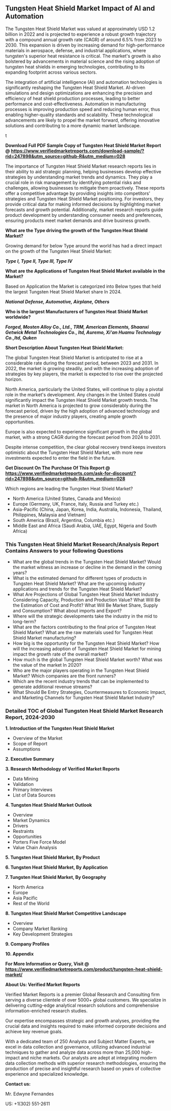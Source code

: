 <h2>Tungsten Heat Shield Market Impact of AI and Automation</h2><p>The Tungsten Heat Shield Market was valued at approximately USD 1.2 billion in 2022 and is projected to experience a robust growth trajectory with a compound annual growth rate (CAGR) of around 6.5% from 2023 to 2030. This expansion is driven by increasing demand for high-performance materials in aerospace, defense, and industrial applications, where tungsten's superior heat resistance is critical. The market's growth is also bolstered by advancements in material science and the rising adoption of tungsten heat shields in emerging technologies, contributing to its expanding footprint across various sectors.</p><p>The integration of artificial intelligence (AI) and automation technologies is significantly reshaping the Tungsten Heat Shield Market. AI-driven simulations and design optimizations are enhancing the precision and efficiency of heat shield production processes, leading to better performance and cost-effectiveness. Automation in manufacturing processes is improving production speed and reducing human error, thus enabling higher-quality standards and scalability. These technological advancements are likely to propel the market forward, offering innovative solutions and contributing to a more dynamic market landscape.</p>t</p><p id="" class=""><strong>Download Full PDF Sample Copy of Tungsten Heat Shield Market Report @ <a href="https://www.verifiedmarketreports.com/download-sample/?rid=247898&utm_source=github-R&utm_medium=028" target="_blank">https://www.verifiedmarketreports.com/download-sample/?rid=247898&utm_source=github-R&utm_medium=028</a></strong></p><p>The importance of&nbsp;Tungsten Heat Shield Market research reports lies in their ability to aid strategic planning, helping businesses develop effective strategies by understanding market trends and dynamics. They play a crucial role in risk management by identifying potential risks and challenges, allowing businesses to mitigate them proactively. These reports offer a competitive advantage by providing insights into competitors' strategies and Tungsten Heat Shield Market positioning. For investors, they provide critical data for making informed decisions by highlighting market forecasts and growth potential. Additionally, market research reports guide product development by understanding consumer needs and preferences, ensuring products meet market demands and drive business growth.</p><p><strong>What are the&nbsp;Type driving the growth of the Tungsten Heat Shield Market?</strong></p><p id="" class="">Growing demand for below Type around the world has had a direct impact on the growth of the Tungsten Heat Shield Market:</p><em><strong>Type I, Type II, Type III, Type IV</strong></em></p><strong>What are the&nbsp;Applications&nbsp;of Tungsten Heat Shield Market available in the Market?</strong></p><p id="" class="">Based on Application the Market is categorized into Below types that held the largest Tungsten Heat Shield Market share In 2024.</p><em><strong>National Defense, Automotive, Airplane, Others</strong></em></p><strong>Who is the largest Manufacturers of Tungsten Heat Shield Market worldwide?</strong></p><p><em><strong>Forged, Mosten Alloy Co., Ltd., TRM, American Elements, Shaanxi Getwick Metal Technologies Co., ltd, Auremo, Xi'an Huamu Technology Co.,ltd, Quken</strong></em></p><p id="" class=""><strong>Short Description About Tungsten Heat Shield Market:</strong></p><p>The global Tungsten Heat Shield Market is anticipated to rise at a considerable rate during the forecast period, between 2023 and 2031. In 2022, the market is growing steadily, and with the increasing adoption of strategies by key players, the market is expected to rise over the projected horizon.</p><p>North America, particularly the United States, will continue to play a pivotal role in the market's development. Any changes in the United States could significantly impact the Tungsten Heat Shield Market growth trends. The market in North America is projected to grow considerably during the forecast period, driven by the high adoption of advanced technology and the presence of major industry players, creating ample growth opportunities.</p><p>Europe is also expected to experience significant growth in the global market, with a strong CAGR during the forecast period from 2024 to 2031.</p><p>Despite intense competition, the clear global recovery trend keeps investors optimistic about the Tungsten Heat Shield Market, with more new investments expected to enter the field in the future.</p><p id="" class=""><strong>Get Discount On The Purchase Of This Report @ <a href="https://www.verifiedmarketreports.com/ask-for-discount/?rid=247898&utm_source=github-R&utm_medium=028" target="_blank">https://www.verifiedmarketreports.com/ask-for-discount/?rid=247898&utm_source=github-R&utm_medium=028</a></strong></p>Which regions are leading the Tungsten Heat Shield Market?</p><ul><li>North America (United States, Canada and Mexico)</li><li>Europe (Germany, UK, France, Italy, Russia and Turkey etc.)</li><li>Asia-Pacific (China, Japan, Korea, India, Australia, Indonesia, Thailand, Philippines, Malaysia and Vietnam)</li><li>South America (Brazil, Argentina, Columbia etc.)</li><li>Middle East and Africa (Saudi Arabia, UAE, Egypt, Nigeria and South Africa)</li></ul><h3 id="" class="">This Tungsten Heat Shield Market Research/Analysis Report Contains Answers to your following Questions</h3><ul><li>What are the global trends in the Tungsten Heat Shield Market? Would the market witness an increase or decline in the demand in the coming years?</li><li>What is the estimated demand for different types of products in Tungsten Heat Shield Market? What are the upcoming industry applications and trends for the Tungsten Heat Shield Market?</li><li>What Are Projections of Global Tungsten Heat Shield Market Industry Considering Capacity, Production and Production Value? What Will Be the Estimation of Cost and Profit? What Will Be Market Share, Supply and Consumption? What about imports and Export?</li><li>Where will the strategic developments take the industry in the mid to long-term?</li><li>What are the factors contributing to the final price of Tungsten Heat Shield Market? What are the raw materials used for Tungsten Heat Shield Market manufacturing?</li><li>How big is the opportunity for the Tungsten Heat Shield Market? How will the increasing adoption of Tungsten Heat Shield Market for mining impact the growth rate of the overall market?</li><li>How much is the global Tungsten Heat Shield Market worth? What was the value of the market In 2020?</li><li>Who are the major players operating in the Tungsten Heat Shield Market? Which companies are the front runners?</li><li>Which are the recent industry trends that can be implemented to generate additional revenue streams?</li><li>What Should Be Entry Strategies, Countermeasures to Economic Impact, and Marketing Channels for Tungsten Heat Shield Market Industry?</li></ul><h3 id="" class="">Detailed TOC of Global Tungsten Heat Shield Market Research Report, 2024-2030</h3><p id="" class=""><strong>1. Introduction of the Tungsten Heat Shield Market</strong></p><ul><li>Overview of the Market</li><li>Scope of Report</li><li>Assumptions</li></ul><p id="" class=""><strong>2. Executive Summary</strong></p><p id="" class=""><strong>3. Research Methodology of Verified Market Reports</strong></p><ul><li>Data Mining</li><li>Validation</li><li>Primary Interviews</li><li>List of Data Sources</li></ul><p id="" class=""><strong>4. Tungsten Heat Shield Market Outlook</strong></p><ul><li>Overview</li><li>Market Dynamics</li><li>Drivers</li><li>Restraints</li><li>Opportunities</li><li>Porters Five Force Model</li><li>Value Chain Analysis</li></ul><p id="" class=""><strong>5. Tungsten Heat Shield Market, By Product</strong></p><p id="" class=""><strong>6. Tungsten Heat Shield Market, By Application</strong></p><p id="" class=""><strong>7. Tungsten Heat Shield Market, By Geography</strong></p><ul><li>North America</li><li>Europe</li><li>Asia Pacific</li><li>Rest of the World</li></ul><p id="" class=""><strong>8. Tungsten Heat Shield Market Competitive Landscape</strong></p><ul><li>Overview</li><li>Company Market Ranking</li><li>Key Development Strategies</li></ul><p id="" class=""><strong>9. Company Profiles</strong></p><p id="" class=""><strong>10. Appendix</strong></p><p id="" class=""><strong>For More Information or Query, Visit @ <a href="https://www.verifiedmarketreports.com/product/tungsten-heat-shield-market/" target="_blank">https://www.verifiedmarketreports.com/product/tungsten-heat-shield-market/</a></strong></p><p id="" class=""><strong>About Us: Verified Market Reports</strong></p><p id="" class="">Verified Market Reports is a premier Global Research and Consulting firm serving a diverse clientele of over 5000+ global customers. We specialize in delivering cutting-edge analytical research solutions and comprehensive information-enriched research studies.</p><p id="" class="">Our expertise encompasses strategic and growth analyses, providing the crucial data and insights required to make informed corporate decisions and achieve key revenue goals.</p><p id="" class="">With a dedicated team of 250 Analysts and Subject Matter Experts, we excel in data collection and governance, utilizing advanced industrial techniques to gather and analyze data across more than 25,000 high-impact and niche markets. Our analysts are adept at integrating modern data collection methods with superior research methodologies, ensuring the production of precise and insightful research based on years of collective experience and specialized knowledge.</p><p id="" class=""><strong>Contact us:</strong></p><p id="" class="">Mr. Edwyne Fernandes</p><p id="" class="">US: +1(302) 551-2611</p>